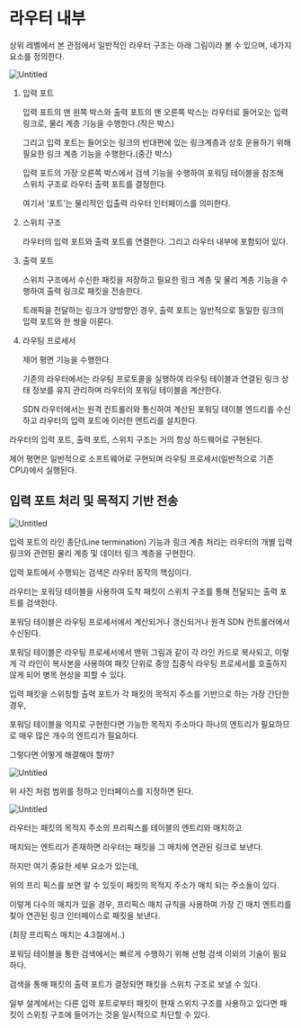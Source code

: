# 라우터 내부

상위 레벨에서 본 관점에서 일반적인 라우터 구조는 아래 그림이라 볼 수 있으며, 네가지 요소를 정의한다.

![Untitled](https://user-images.githubusercontent.com/76640167/212551546-16b6533b-58ec-421a-9863-e7d581e0cb41.png)

1. 입력 포트

   입력 포트의 맨 왼쪽 박스와 출력 포트의 맨 오른쪽 박스는 라우터로 들어오는 입력 링크로, 물리 계층 기능을 수행한다.(작은 박스)

   그리고 입력 포트는 들어오는 링크의 반대편에 있는 링크계층과 상호 운용하기 위해 필요한 링크 계층 기능을 수행한다.(중간 박스)

   입력 포트의 가장 오른쪽 박스에서 검색 기능을 수행하여 포워딩 테이블을 참조해 스위치 구조로 라우터 출력 포트를 결정한다.

   여기서 ‘포트’는 물리적인 입출력 라우터 인터페이스를 의미한다.

2. 스위치 구조

   라우터의 입력 포트와 출력 포트를 연결한다. 그리고 라우터 내부에 포함되어 있다.

3. 출력 포트

   스위치 구조에서 수신한 패킷을 저장하고 필요한 링크 계층 및 물리 계층 기능을 수행하여 출력 링크로 패킷을 전송한다.

   트래픽을 전달하는 링크가 양방향인 경우, 출력 포트는 일반적으로 동일한 링크의 입력 포트와 한 쌍을 이룬다.

4. 라우팅 프로세서

   제어 평면 기능을 수행한다.

   기존의 라우터에서는 라우팅 프로토콜을 실행하여 라우팅 테이블과 연결된 링크 상태 정보를 유지 관리하며 라우터의 포워딩 테이블을 계산한다.

   SDN 라우터에서는 원격 컨트롤러와 통신하여 계산된 포워딩 테이블 엔드리를 수신하고 라우터의 입력 포트에 이러한 엔트리를 설치한다.

라우터의 입력 포트, 출력 포트, 스위치 구조는 거의 항상 하드웨어로 구현된다.

제어 평면은 일반적으로 소프트웨어로 구현되며 라우팅 프로세서(일반적으로 기존 CPU)에서 실행된다.

## 입력 포트 처리 및 목적지 기반 전송

![Untitled](https://user-images.githubusercontent.com/76640167/212552679-134bbf97-c8fd-452c-a6dc-283454e8d745.png)

입력 포트의 라인 종단(Line termination) 기능과 링크 계층 처리는 라우터의 개별 입력 링크와 관련된 물리 계층 및 데이터 링크 계층을 구현한다.

입력 포트에서 수행되는 검색은 라우터 동작의 핵심이다.

라우터는 포워딩 테이블을 사용하여 도착 패킷이 스위치 구조를 통해 전달되는 출력 포트를 검색한다.

포워딩 테이블은 라우팅 프로세서에서 계산되거나 갱신되거나 원격 SDN 컨트롤러에서 수신된다.

포워딩 테이블은 라우팅 프로세서에서 맨위 그림과 같이 각 라인 카드로 복사되고, 이렇게 각 라인이 복사본을 사용하여 패킷 단위로 중앙 집중식 라우팅 프로세서를 호출하지 않게 되어 병목 현상을 피할 수 있다.

입력 패킷을 스위칭할 출력 포트가 각 패킷의 목적지 주소를 기반으로 하는 가장 간단한 경우,

포워딩 테이블을 억지로 구현한다면 가능한 목적지 주소마다 하나의 엔트리가 필요하므로 매우 많은 개수의 엔트리가 필요하다.

그렇다면 어떻게 해결해야 할까?

![Untitled](https://user-images.githubusercontent.com/76640167/212553661-aa22e2b5-353c-4cba-95e6-66ae79c2968e.png)

위 사진 처럼 범위를 정하고 인터페이스를 지정하면 된다.

![Untitled](https://user-images.githubusercontent.com/76640167/212553874-8c0c057e-f9a2-4533-bf21-c2196fa6e4fc.png)

라우터는 패킷의 목적지 주소의 프리픽스를 테이블의 엔트리와 매치하고

매치되는 엔트리가 존재하면 라우터는 패킷을 그 매치에 연관된 링크로 보낸다.

하지만 여기 중요한 세부 요소가 있는데,

위의 프리 픽스를 보면 알 수 있듯이 패킷의 목적지 주소가 매치 되는 주소들이 있다.

이렇게 다수의 매치가 있을 경우, 프리픽스 매치 규칙을 사용하여 가장 긴 매치 엔트리를 찾아 연관된 링크 인터페이스로 패킷을 보낸다.

(최장 프리픽스 매치는 4.3절에서..)

포워딩 테이블을 통한 검색에서는 빠르게 수행하기 위해 선형 검색 이외의 기술이 필요하다.

검색을 통해 패킷의 출력 포트가 결정되면 패킷을 스위치 구조로 보낼 수 있다.

일부 설계에서는 다른 입력 포트로부터 패킷이 현재 스위치 구조를 사용하고 있다면 패킷이 스위칭 구조에 들어가는 것을 일시적으로 차단할 수 있다.
